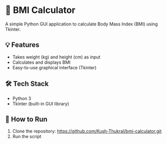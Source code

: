 # 🧮 BMI Calculator

A simple Python GUI application to calculate Body Mass Index (BMI) using Tkinter.

## 💡 Features
- Takes weight (kg) and height (cm) as input
- Calculates and displays BMI
- Easy-to-use graphical interface (Tkinter)

## 🛠️ Tech Stack
- Python 3
- Tkinter (built-in GUI library)

## 🚀 How to Run
1. Clone the repository: https://github.com/Kush-Thukral/bmi-calculator.git
2. Run the script
